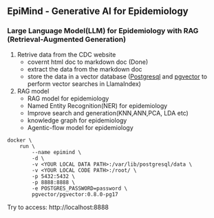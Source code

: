 
## EpiMind - Generative AI for Epidemiology

### Large Language Model(LLM) for Epidemiology with RAG (Retrieval-Augmented Generation)

1. Retrive data from the CDC website
   - covernt html doc to markdown doc (Done)
   - extract the data from the markdown doc
   - store the data in a vector database ([Postgresql](https://www.postgresql.org/) and [pgvector](https://github.com/pgvector/pgvector) to perform vector searches in LlamaIndex)
2. RAG model
   - RAG model for epidemiology
   - Named Entity Recognition(NER) for epidemiology
   - Improve search and generation(KNN,ANN,PCA, LDA etc)
   - knowledge graph for epidemiology
   - Agentic-flow model for epidemiology

```
docker \
    run \
        --name epimind \
        -d \
        -v <YOUR LOCAL DATA PATH>:/var/lib/postgresql/data \
        -v <YOUR LOCAL CODE PATH>:/root/ \
        -p 5432:5432 \
        -p 8888:8888 \
        -e POSTGRES_PASSWORD=password \
        pgvector/pgvector:0.8.0-pg17
```

Try to access: http://localhost:8888